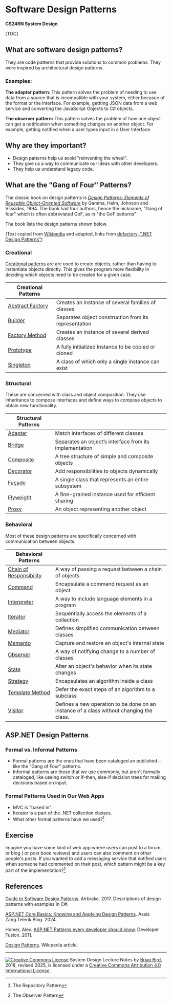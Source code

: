 # Software Design Patterns

**CS246N System Design**

[TOC]

## What are software design patterns?

They are code patterns that provide solutions to common problems. They were inspired by architectural design patterns.

### Examples:

**The adapter pattern**: This pattern solves the problem of needing to use data from a source that is incompatible with your system, either becasue of the format or the interface. For example, gettting JSON data from a web service and converting the JavaScript Objects to C# objects.

**The observer pattern:** This pattern solves the problem of how one object can get a notification when something changes on another object. For example, getting notified when a user types input in a User Interface.

## Why are they important?

- Design patterns help us avoid "reinventing the wheel".
- They give us a way to communicate our ideas with other developers.
- They help us understand legacy code.

## What are the "Gang of Four" Patterns?

The classic book on design patterns is [*Design Patterns: Elements of Reusable Object-Oriented Software*](https://en.wikipedia.org/wiki/Design_Patterns) by Gamma, Helm, Johnson and Vlissides, 1994. The book had four authors, hence the nickname, "Gang of four" which is often abbreviated GoF, as in "the GoF patterns"

The book lists the design patterns shown below.

(Text copied from [Wikipedia](https://en.wikipedia.org/wiki/Design_Patterns) and adapted, links from [dofactory, ".NET Design Patterns"](https://www.dofactory.com/net/design-patterns))

### Creational

[Creational patterns](https://en.wikipedia.org/wiki/Creational_pattern) are are used to create objects, rather than having to instantiate objects directly. This gives the program more flexibility in deciding which objects need to be created for a given case.

| Creational Patterns                                          |                                                       |
| ------------------------------------------------------------ | ----------------------------------------------------- |
| [Abstract Factory](https://www.dofactory.com/net/abstract-factory-design-pattern) | Creates an instance of several families of classes    |
| [Builder](https://www.dofactory.com/net/builder-design-pattern) | Separates object construction from its representation |
| [Factory Method](https://www.dofactory.com/net/factory-method-design-pattern) | Creates an instance of several derived classes        |
| [Prototype](https://www.dofactory.com/net/prototype-design-pattern) | A fully initialized instance to be copied or cloned   |
| [Singleton](https://www.dofactory.com/net/singleton-design-pattern) | A class of which only a single instance can exist     |

### Structural

These are concerned with class and object composition. They use inheritance to compose interfaces and define ways to compose objects to obtain new functionality.

| Structural Patterns                                          |                                                         |
| ------------------------------------------------------------ | ------------------------------------------------------- |
| [Adapter](https://www.dofactory.com/net/adapter-design-pattern) | Match interfaces of different classes                   |
| [Bridge](https://www.dofactory.com/net/bridge-design-pattern) | Separates an object’s interface from its implementation |
| [Composite](https://www.dofactory.com/net/composite-design-pattern) | A tree structure of simple and composite objects        |
| [Decorator](https://www.dofactory.com/net/decorator-design-pattern) | Add responsibilities to objects dynamically             |
| [Façade](https://www.dofactory.com/net/facade-design-pattern) | A single class that represents an entire subsystem      |
| [Flyweight](https://www.dofactory.com/net/flyweight-design-pattern) | A fine-grained instance used for efficient sharing      |
| [Proxy](https://www.dofactory.com/net/proxy-design-pattern)  | An object representing another object                   |

### Behavioral

Most of these design patterns are specifically concerned with communication between objects.

| Behavioral Patterns                                          |                                                              |
| ------------------------------------------------------------ | ------------------------------------------------------------ |
| [Chain of Responsibility](https://www.dofactory.com/net/chain-of-responsibility-design-pattern) | A way of passing a request between a chain of objects        |
| [Command](https://www.dofactory.com/net/command-design-pattern) | Encapsulate a command request as an object                   |
| [Interpreter](https://www.dofactory.com/net/interpreter-design-pattern) | A way to include language elements in a program              |
| [Iterator](https://www.dofactory.com/net/iterator-design-pattern) | Sequentially access the elements of a collection             |
| [Mediator](https://www.dofactory.com/net/mediator-design-pattern) | Defines simplified communication between classes             |
| [Memento](https://www.dofactory.com/net/memento-design-pattern) | Capture and restore an object's internal state               |
| [Observer](https://www.dofactory.com/net/observer-design-pattern) | A way of notifying change to a number of classes             |
| [State](https://www.dofactory.com/net/state-design-pattern)  | Alter an object's behavior when its state changes            |
| [Strategy](https://www.dofactory.com/net/strategy-design-pattern) | Encapsulates an algorithm inside a class                     |
| [Template Method](https://www.dofactory.com/net/template-method-design-pattern) | Defer the exact steps of an algorithm to a subclass          |
| [Visitor](https://www.dofactory.com/net/visitor-design-pattern) | Defines a new operation to be done on an instance of a class without changing the class. |



## ASP.NET Design Patterns

### Formal vs. Informal Patterns

- Formal patterns are the ones that have been cataloged an published--like the "Gang of Four" patterns.
- Informal patterns are those that we use commonly, but aren't formally cataloged, like useing switch or if-then, else-if decision trees for making decisions based on input.

### Formal Patterns Used in Our Web Apps

- MVC is "baked in".
- Iterator is a part of the .NET collection classes.
- What other formal patterns have we used?[^1]

## Exercise

Imagine you have some kind of web app where users can post to a forum, or blog ( or post book reviews) and users can also comment on other people's posts. If you wanted to add a messaging service that notified users when someone had commented on their post, which pattern might be a key part of the implementation?[^2]



## References

[Guide to Software Design Patterns](https://airbrake.io/blog/category/dotnet). Airbrake. 2017. Descriptions of design patterns with examples in C#.

[ASP.NET Core Basics: Knowing and Applying Design Patterns](https://www.telerik.com/blogs/aspnet-core-basics-knowing-applying-design-patterns). Assis Zang.Telerik Blog. 2024.

Homer, Alex. [ASP.NET Patterns every developer should know](https://www.developerfusion.com/article/8307/aspnet-patterns-every-developer-should-know/). Developer Fusion. 2011.

[Design Patterns](https://en.wikipedia.org/wiki/Design_Patterns). Wikipedia article.



------

[![Creative Commons License](https://i.creativecommons.org/l/by/4.0/88x31.png)](http://creativecommons.org/licenses/by/4.0/)
System Design Lecture Notes by [Brian Bird](https://profbird.dev), 2018, revised <time>2025</time>, is licensed under a [Creative Commons Attribution 4.0 International License](http://creativecommons.org/licenses/by/4.0/).

[^1]: The Repository Pattern
[^2]: The Observer Pattern





